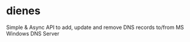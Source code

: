 # dienes
Simple &amp; Async API to add, update and remove DNS records to/from MS Windows DNS Server
